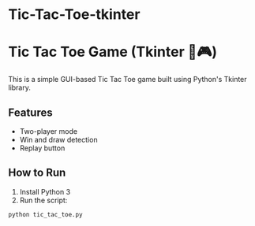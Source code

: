 # Tic-Tac-Toe-tkinter
# Tic Tac Toe Game (Tkinter 🐍🎮)

This is a simple GUI-based Tic Tac Toe game built using Python's Tkinter library.

## Features
- Two-player mode
- Win and draw detection
- Replay button

## How to Run
1. Install Python 3
2. Run the script:

```bash
python tic_tac_toe.py
